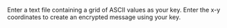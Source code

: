Enter a text file containing a grid of ASCII values as your key. Enter the x-y coordinates to create an encrypted message using your key.

